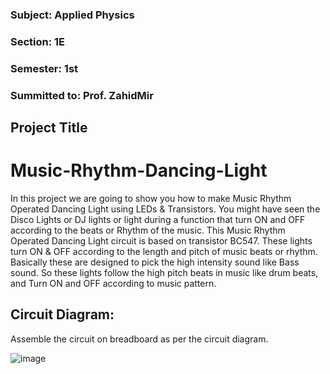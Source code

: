 ### Subject: Applied Physics
### Section: 1E
### Semester: 1st
### Summitted to: Prof. ZahidMir





## Project Title
# Music-Rhythm-Dancing-Light
In this project we are going to show you how to make Music Rhythm Operated Dancing Light using LEDs &amp; Transistors. You might have seen the Disco Lights or DJ lights or light during a function that turn ON and OFF according to the beats or Rhythm of the music. This Music Rhythm Operated Dancing Light circuit is based on transistor BC547.  These lights turn ON &amp; OFF according to the length and pitch of music beats or rhythm. Basically these are designed to pick the high intensity sound like Bass sound. So these lights follow the high pitch beats in music like drum beats, and Turn ON and OFF according to music pattern.


## Circuit Diagram:

Assemble the circuit on breadboard as per the circuit diagram.

![image](https://user-images.githubusercontent.com/58667012/179341106-15743aec-3c93-479e-bd14-d53b6483ce63.png)


